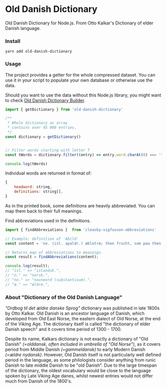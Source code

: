 # Old Danish Dictionary

Old Danish Dictionary for Node.js. From Otto Kalkar's Dictionary of elder Danish language.

### Install

`yarn add old-danish-dictionary`

### Usage

The project provides a getter for the whole compressed dataset. You can use it in your script to populate your own database or otherwise use the data.

Should you want to use the data without this Node.js library, you might want to check [Old Danish Dictionary Builder](https://github.com/stscoundrel/old-danish-dictionary-builder).

```javascript
import { getDictionary } from 'old-danish-dictionary'

/**
 * Whole dictionary as array
 * contains over 45 000 entries.
 */
const dictionary = getDictionary()


// Filter words starting with letter T
const tWords = dictionary.filter((entry) => entry.word.charAt(0) === 't')

console.log(tWords)

```

Individual words are returned in format of:

```javascript
{
    headword: string,
    definitions: string[],
}
```

As in the printed book, some definitions are heavily abbreviated. You can map them back to their full meanings.

Find abbreviations used in the definitions.

```javascript
import { findAbbreviations }  from 'cleasby-vigfusson-abbreviations'

// Example: definition of 'Abild'
const content = 'no. (isl. apaldr.) æbletræ; then frucht, som paa then abildhæ staar.'; // etc etc.

// Returns map of abbreviations to meanings.
const result = findAbbreviations(content);

console.log(result);
// "isl." => "islandsk.",
// "n." => "norsk.",
// "no." => "navneord (substantivum).",
// "æ." => "ældre.",

```


### About "Dictionary of the Old Danish Language"

_"Ordbog til det ældre danske Sprog"_ dictionary was published in late 1800s by Otto Kalkar. Old Danish is an ancestor language of Danish, which developed from Old East Norse, the eastern dialect of Old Norse, at the end of the Viking Age. The dictionary itself is called "the dictionary of elder Danish speech" and it covers time period of 1300 - 1700.

Despite its name, Kalkars dictionary is not exactly a dictionary of "Old Danish" _(=olddansk, often included in umbrella of "Old Norse")_, as it covers period from Middle Danish _(=gammeldansk)_ to early Modern Danish _(=ældre nydansk)_. However, Old Danish itself is not particularly well defined period in the language, as some philologists consider anything from runic Danish to late middle Danish to be "old Danish". Due to the large timespan of the dictionary, the oldest vocabulary would be close to the language spoken by Late Viking Age danes, whilst newest entries would not differ much from Danish of the 1800's.
